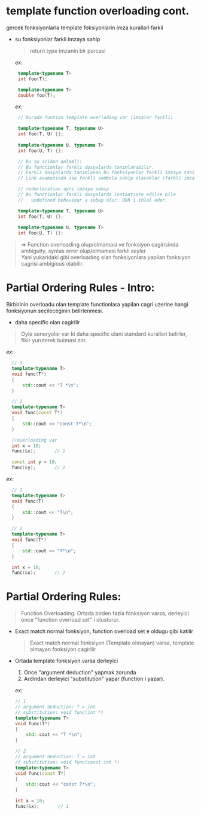 # template function overloading cont.
 gercek fonksiyonlarla template foksiyonlarin imza kurallari farkli

 * su fonksiyonlar farkli imzaya sahip  
   > return type imzanin bir parcasi  
    
    _ex:_  
    ```cpp
     template<typename T>
     int foo(T);

     template<typename T>
     double foo(T);
    ```
    _ex:_
    ```cpp
     // burada funtion template overlading var (imzalar farkli)

     template<typename T, typename U>
     int foo(T, U) {};
     
     template<typename U, typename T>
     int foo(U, T) {};

     // bu su acidan anlamli:
     // Bu functionlar farkli dosyalarda tanimlanabilir.
     // Farkli dosyalarda tanimlanan bu fonksiyonlar farkli imzaya sahip olduklarindan compilation da sorun olustrumazlar.
     // Link asamasinda ise farkli sembola sahip olacaklar (farkli imzalar).
    ```

    ```cpp
     // redeclaration ayni imzaya sahip 
     // Bu functionlar farkli dosyalarda instantiate edilse bile
     //   undefined behaviour a sebep olur. ODR i ihlal eder.

     template<typename T, typename U>
     int foo(T, U) {};
     
     template<typename U, typename T>
     int foo(U, T) {};
    ```

>   => Function overloading olup/olmamasi ve 
>      fonksiyon cagirisinda ambiguity, syntax error olup/olmamasi farkli seyler  
>   Yani yukaridaki gibi overloading olan fonksiyonlara yapilan fonksiyon cagrisi ambigious olabilir.  


# Partial Ordering Rules - Intro:
Birbirinin overloadu olan template functionlara yapilan cagri uzerine hangi fonksiyonun secileceginin belirlenmesi.
  - daha specific olan cagirilir
  > Oyle seneryolar var ki daha specific olani standard kurallari belirler, fikir yuruterek bulmasi zor.

  _ex:_
  ```cpp
    // 1
    template<typename T>
    void func(T*)
    {
        std::cout << "T *\n";
    }

    // 2
    template<typename T>
    void func(const T*)
    {
        std::cout << "const T*\n";
    }

    //overloading var
    int x = 10;
    func(&x);       // 1

    const int y = 10;
    func(&y);       // 2
  ```

  _ex:_
  ```cpp
    // 1
    template<typename T>
    void func(T)
    {
        std::cout << "T\n";
    }

    // 2
    template<typename T>
    void func(T*)
    {
        std::cout << "T*\n";
    }

    int x = 10;
    func(&x);       // 2
  ```

# Partial Ordering Rules:
> Function Overloading: Ortada birden fazla fonksiyon varsa, derleyici once "function overload set" i olusturur.  

  - Exact match normal fonksiyon, function overload set e oldugu gibi katilir 
    > Exact match normal fonksiyon (Template olmayan) varsa, template olmayan fonksiyon cagirilir
  - Ortada template fonksiyon varsa derleyici 
    1. Once "argument deduction" yapmak zorunda  
    2. Ardindan derleyici "substitution" yapar (function i yazar).  

    _ex:_
    ```cpp
    // 1
    // argument deduction: T = int
    // substitution: void func(int *)
    template<typename T>
    void func(T*)
    {
        std::cout << "T *\n";
    }

    // 2
    // argument deduction: T = int
    // substitution: void func(const int *)
    template<typename T>
    void func(const T*)
    {
        std::cout << "const T*\n";
    }

    int x = 10;
    func(&x);       // 1
    ```

